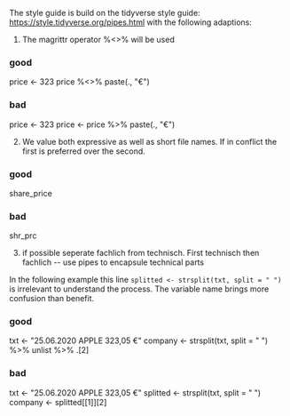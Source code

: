 The style guide is build on the tidyverse style guide: https://style.tidyverse.org/pipes.html with the following adaptions:

1) The magrittr operator %<>% will be used

### good
price <- 323
price %<>% paste(., "€")

### bad
price <- 323
price <- price %>% paste(., "€")


2) We value both expressive as well as short file names. If in conflict the first is preferred over the second.

### good 
share_price

### bad
shr_prc

3) if possible seperate fachlich from technisch. First technisch then fachlich
  -- use pipes to encapsule technical parts 

In the following example this line `splitted <- strsplit(txt, split = " ")` is irrelevant to understand the process. The variable name brings
more confusion than benefit.

### good
txt <- "25.06.2020 APPLE 323,05 €"
company <- strsplit(txt, split = " ") %>% 
  unlist %>% 
  .[2]

### bad
txt <- "25.06.2020 APPLE 323,05 €"
splitted <- strsplit(txt, split = " ")
company <- splitted[[1]][2]

